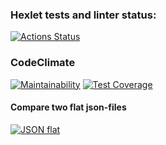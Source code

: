 ### Hexlet tests and linter status:
[![Actions Status](https://github.com/alinali87/python-project-lvl2/workflows/hexlet-check/badge.svg)](https://github.com/alinali87/python-project-lvl2/actions)

### CodeClimate
[![Maintainability](https://api.codeclimate.com/v1/badges/51616ef7738b070158ad/maintainability)](https://codeclimate.com/github/alinali87/python-project-lvl2/maintainability)
[![Test Coverage](https://api.codeclimate.com/v1/badges/51616ef7738b070158ad/test_coverage)](https://codeclimate.com/github/alinali87/python-project-lvl2/test_coverage)

#### Compare two flat json-files
[![JSON flat](https://asciinema.org/a/nixVrR78lEYLD2QXKqx1gHnje.svg)](https://asciinema.org/a/nixVrR78lEYLD2QXKqx1gHnje)